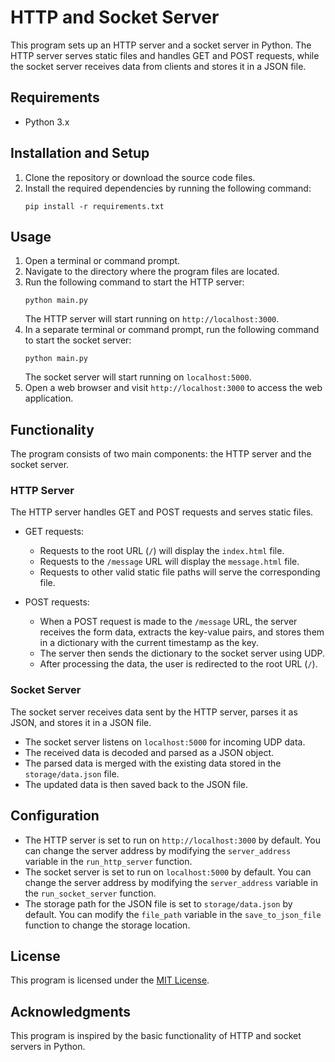 # HTTP and Socket Server

This program sets up an HTTP server and a socket server in Python. The HTTP server serves static files and handles GET and POST requests, while the socket server receives data from clients and stores it in a JSON file.

## Requirements
- Python 3.x

## Installation and Setup
1. Clone the repository or download the source code files.
2. Install the required dependencies by running the following command:
   ```
   pip install -r requirements.txt
   ```

## Usage
1. Open a terminal or command prompt.
2. Navigate to the directory where the program files are located.
3. Run the following command to start the HTTP server:
   ```
   python main.py
   ```
   The HTTP server will start running on `http://localhost:3000`.
4. In a separate terminal or command prompt, run the following command to start the socket server:
   ```
   python main.py
   ```
   The socket server will start running on `localhost:5000`.
5. Open a web browser and visit `http://localhost:3000` to access the web application.

## Functionality
The program consists of two main components: the HTTP server and the socket server.

### HTTP Server
The HTTP server handles GET and POST requests and serves static files.

- GET requests:
  - Requests to the root URL (`/`) will display the `index.html` file.
  - Requests to the `/message` URL will display the `message.html` file.
  - Requests to other valid static file paths will serve the corresponding file.

- POST requests:
  - When a POST request is made to the `/message` URL, the server receives the form data, extracts the key-value pairs, and stores them in a dictionary with the current timestamp as the key.
  - The server then sends the dictionary to the socket server using UDP.
  - After processing the data, the user is redirected to the root URL (`/`).

### Socket Server
The socket server receives data sent by the HTTP server, parses it as JSON, and stores it in a JSON file.

- The socket server listens on `localhost:5000` for incoming UDP data.
- The received data is decoded and parsed as a JSON object.
- The parsed data is merged with the existing data stored in the `storage/data.json` file.
- The updated data is then saved back to the JSON file.

## Configuration
- The HTTP server is set to run on `http://localhost:3000` by default. You can change the server address by modifying the `server_address` variable in the `run_http_server` function.
- The socket server is set to run on `localhost:5000` by default. You can change the server address by modifying the `server_address` variable in the `run_socket_server` function.
- The storage path for the JSON file is set to `storage/data.json` by default. You can modify the `file_path` variable in the `save_to_json_file` function to change the storage location.

## License
This program is licensed under the [MIT License](LICENSE).

## Acknowledgments
This program is inspired by the basic functionality of HTTP and socket servers in Python.
